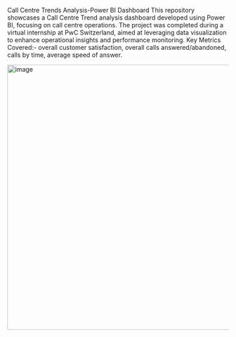 Call Centre Trends Analysis-Power BI Dashboard
This repository showcases a Call Centre Trend analysis dashboard developed using Power BI, focusing on call centre operations. The project was completed during a virtual internship at PwC Switzerland, aimed at leveraging data visualization to enhance operational insights and performance monitoring.
Key Metrics Covered:- overall customer satisfaction, overall calls answered/abandoned, calls by time, average speed of answer.

<img width="604" alt="image" src="https://github.com/Shivam417git/Call-Centre-Trends-Analysis-Power-BI/assets/175285812/c9f45b97-dc30-4e81-9b6b-54361532a742">

